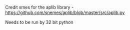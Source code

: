 Credit smes for the aplib library - https://github.com/snemes/aplib/blob/master/src/aplib.py

Needs to be run by 32 bit python